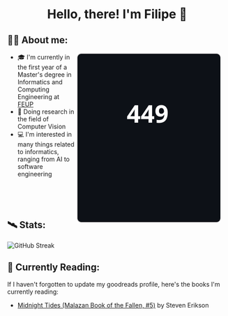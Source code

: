 <div id="body" align="center">
  <h1>
    Hello, there! I'm Filipe 👋
  </h1>
</div>


<div style="border-bottom: 0px">
  <h2>
    👨‍💻 About me:
  </h2>
</div>

<img align='right' src='/days_until_graduation.svg' style="padding-left: 0px; padding-right: 15px">

- 🎓 I'm currently in the first year of a Master's degree in Informatics and Computing Engineering at [FEUP](fe.up.pt)
- 🧠 Doing research in the field of Computer Vision
- 💻 I'm interested in many things related to informatics, ranging from AI to software engineering

<br />
<br />
<br />


## 🛰️ Stats:

![GitHub Streak](https://streak-stats.demolab.com?user=filipepcampos&theme=github-dark-blue&border_radius=4.5)


## 🌱 Currently Reading:

If I haven't forgotten to update my goodreads profile, here's the books I'm currently reading:
- [Midnight Tides (Malazan Book of the Fallen, #5)](https://www.goodreads.com/book/show/345299) by Steven Erikson
